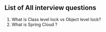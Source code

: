 ## List of All interview questions
1. What is Class level lock vs Object level lock?
2. What is Spring Cloud ?

